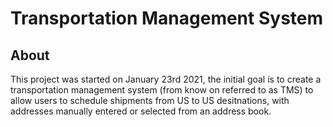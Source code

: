 # Transportation Management System

## About
This project was started on January 23rd 2021, the initial goal is to create a transportation management system (from know on referred to as TMS) to allow users to schedule shipments from US to US desitnations, with addresses manually entered or selected from an address book.


